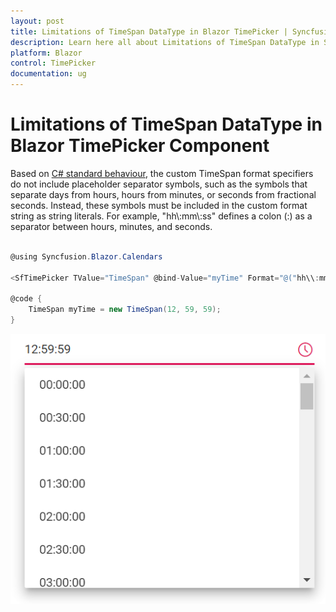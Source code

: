 ```yaml
---
layout: post
title: Limitations of TimeSpan DataType in Blazor TimePicker | Syncfusion
description: Learn here all about Limitations of TimeSpan DataType in Syncfusion Blazor TimePicker component and more.
platform: Blazor
control: TimePicker
documentation: ug
---
```


# Limitations of TimeSpan DataType in Blazor TimePicker Component

Based on [C# standard behaviour](https://docs.microsoft.com/en-us/dotnet/standard/base-types/custom-timespan-format-strings), the custom TimeSpan format specifiers  do not include placeholder separator symbols, such as the symbols that separate days from hours, hours from minutes, or seconds from fractional seconds. Instead, these symbols must be included in the custom format string as string literals. For example, "hh\\:mm\\:ss" defines a colon (:) as a separator between hours, minutes, and seconds.

```csharp

@using Syncfusion.Blazor.Calendars

<SfTimePicker TValue="TimeSpan" @bind-Value="myTime" Format="@("hh\\:mm\\:ss")"></SfTimePicker>

@code {
    TimeSpan myTime = new TimeSpan(12, 59, 59);
}

```

![TimePicker](../images/timespan_format.png)